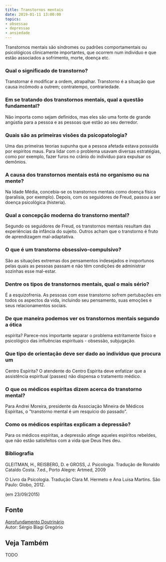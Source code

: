 ```yaml
---
title: Transtornos mentais
date: 2019-01-11 13:00:00
topics: 
- obsessao
- depressao
- ansiedade
---
```


Transtornos mentais são síndromes ou padrões comportamentais ou psicológicos
clinicamente importantes, que ocorrem num individuo e que estão associados a
sofrimento, morte, doença etc.

### Qual o significado de transtorno?
Transtornar é modificar a ordem, atrapalhar. Transtorno é a situação
que causa incômodo a outrem; contratempo, contrariedade.

### Em se tratando dos transtornos mentais, qual a questão fundamental?
Não importa como sejam definidos, mas eles são uma fonte de grande
angústia para a pessoa e as pessoas que estão ao seu derredor.

### Quais são as primeiras visões da psicopatologia?
Uma das primeiras teorias supunha que a pessoa afetada estava possuída
por espíritos maus. Para lidar com o problema usavam diversas
estratégias, como por exemplo, fazer furos no crânio do indivíduo para
expulsar os demônios.

### A causa dos transtornos mentais está no organismo ou na mente?
Na Idade Média, concebia-se os transtornos mentais como doença física
(paralisia, por exemplo). Depois, com os seguidores de Freud, passou a
ser doença psicológica (histeria).

### Qual a concepção moderna do transtorno mental?
Segundo os seguidores de Freud, os transtornos mentais resultam das
experiências da infância do sujeito. Outros acham que o transtorno é
fruto de aprendizagem mal-adaptativa.

### O que é um transtorno obsessivo-compulsivo?
São as situações extremas dos pensamentos indesejados e inoportunos
pelas quais as pessoas passam e não têm condições de administrar
sozinhas esse mal-estar.

### Dentre os tipos de transtornos mentais, qual o mais sério?
É a esquizofrenia. As pessoas com esse transtorno sofrem pertubações em
todos os aspectos da vida, incluindo seu pensamento, suas emoções e seus
relacionamentos sociais.

### De que maneira podemos ver os transtornos mentais segundo a ótica
espírita?
Parece-nos importante separar o problema estritamente físico e
psicológico das influências espirituais - obsessão, subjugação.

### Que tipo de orientação deve ser dado ao indivíduo que procura um
Centro Espírita?
O atendente do Centro Espírita deve enfatizar que a assistência
espiritual (passes) não dispensa o tratamento médico.

### O que os médicos espíritas dizem acerca do transtorno mental?
Para Andrei Moreira, presidente da Associação Mineira de Médicos
Espíritas, o "transtorno mental é um resquício do passado".

### Como os médicos espíritas explicam a depressão?
Para os médicos espíritas, a depressão atinge aqueles espíritos
rebeldes, que não estão satisfeitos com a vida que Deus lhes deu.


### Bibliografia
GLEITMAN, H., REISBERG, D. e GROSS, J. Psicologia. Tradução de Ronaldo
Cataldo Costa. 7.ed., Porto Alegre: Artmed, 2009

O Livro da Psicologia. Tradução Clara M. Hermeto e Ana Luisa Martins.
São Paulo: Globo, 2012.

(em 23/09/2015)

## Fonte
[Aprofundamento Doutrinário](https://sites.google.com/view/aprofundamentodoutrinario/transtornos-mentais)  
Autor: Sérgio Biagi Gregório



## Veja Também
TODO


